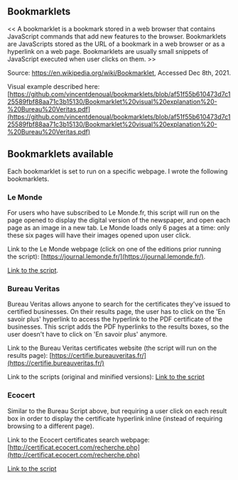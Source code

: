 ## Bookmarklets

<< A bookmarklet is a bookmark stored in a web browser that contains JavaScript commands that add new features to the browser. Bookmarklets are JavaScripts stored as the URL of a bookmark in a web browser or as a hyperlink on a web page. Bookmarklets are usually small snippets of JavaScript executed when user clicks on them. >>

Source: https://en.wikipedia.org/wiki/Bookmarklet, Accessed Dec 8th, 2021.

Visual example described here: [https://github.com/vincentdenoual/bookmarklets/blob/af51f55b610473d7c125589fbf88aa71c3b15130/Bookmarklet%20visual%20explanation%20-%20Bureau%20Veritas.pdf](https://github.com/vincentdenoual/bookmarklets/blob/af51f55b610473d7c125589fbf88aa71c3b15130/Bookmarklet%20visual%20explanation%20-%20Bureau%20Veritas.pdf)

## Bookmarklets available

Each bookmarklet is set to run on a specific webpage. I wrote the following bookmarklets.

### Le Monde

For users who have subscribed to Le Monde.fr, this script will run on the page opened to display the digital version  of the newspaper, and open each page as an image in a new tab. Le Monde loads only 6 pages at a time: only these six pages will have their images opened upon user click.

Link to the Le Monde webpage (click on one of the editions prior running the script): [https://journal.lemonde.fr/](https://journal.lemonde.fr/).

[Link to the script](https://github.com/vincentdenoual/bookmarklets/blob/73a26696418ee3c3b9ef2dd0150b9c198543eaad/Le%20Monde%20(Newspaper)/journal.lemonde.fr.js).

### Bureau Veritas

Bureau Veritas allows anyone to search for the certificates they've issued to certified businesses. On their results page, the user has to click on the 'En savoir plus' hyperlink to access the hyperlink to the PDF certificate of the businesses. This script adds the PDF hyperlinks to the results boxes, so the user doesn't have to click on 'En savoir plus' anymore.

Link to the Bureau Veritas certificates website (the script will run on the results page): [https://certifie.bureauveritas.fr/](https://certifie.bureauveritas.fr/)

Link to the scripts (original and minified versions): [Link to the script](https://github.com/vincentdenoual/bookmarklets/blob/eb8b32a2864dc4602ec355a0ca7767ea7da52804/certifie.bureauveritas.fr_resultats.php.js)

### Ecocert

Similar to the Bureau Script above, but requiring a user click on each result box in order to display the certificate hyperlink inline (instead of requiring browsing to a different page).

Link to the Ecocert certificates search webpage: [http://certificat.ecocert.com/recherche.php](http://certificat.ecocert.com/recherche.php)

[Link to the script](https://github.com/vincentdenoual/bookmarklets/blob/eb8b32a2864dc4602ec355a0ca7767ea7da52804/certificat.ecocert.com_recherche.php.js)
